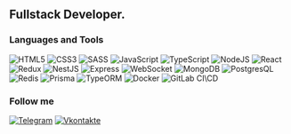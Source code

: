 ## Fullstack Developer.

### Languages and Tools

![HTML5](https://img.shields.io/badge/HTML5-090909?style=for-the-badge&logo=html5)
![CSS3](https://img.shields.io/badge/CSS3-090909?style=for-the-badge&logo=css3)
![SASS](https://img.shields.io/badge/SASS-090909?style=for-the-badge&logo=sass)
![JavaScript](https://img.shields.io/badge/JavaScript-090909?style=for-the-badge&logo=javascript)
![TypeScript](https://img.shields.io/badge/TypeScript-090909?style=for-the-badge&logo=typescript)
![NodeJS](https://img.shields.io/badge/Node.js-090909?style=for-the-badge&logo=nodedotjs)
![React](https://img.shields.io/badge/React-090909?style=for-the-badge&logo=react)
![Redux](https://img.shields.io/badge/Redux-090909?style=for-the-badge&logo=redux)
![NestJS](https://img.shields.io/badge/Nest.js-090909?style=for-the-badge&logo=nestjs)
![Express](https://img.shields.io/badge/Express-090909?style=for-the-badge&logo=express)
![WebSocket](https://img.shields.io/badge/WebSocket-090909?style=for-the-badge&logo=websocket)
![MongoDB](https://img.shields.io/badge/MongoDB-090909?style=for-the-badge&logo=mongodb)
![PostgresQL](https://img.shields.io/badge/Postgres-090909?style=for-the-badge&logo=postgresql)
![Redis](https://img.shields.io/badge/Redis-090909?style=for-the-badge&logo=redis)
![Prisma](https://img.shields.io/badge/Prisma-090909?style=for-the-badge&logo=prisma)
![TypeORM](https://img.shields.io/badge/Typeorm-090909?style=for-the-badge&logo=typeorm)
![Docker](https://img.shields.io/badge/Docker-090909?style=for-the-badge&logo=docker)
![GitLab CI\CD](https://img.shields.io/badge/GitLab_CI/CD-090909?style=for-the-badge&logo=gitlab)


### Follow me

[![Telegram](https://img.shields.io/badge/Telegram-090909?style=for-the-badge&logo=telegram)](https://t.me/foxxxman)
[![Vkontakte](https://img.shields.io/badge/Vkontakte-090909?style=for-the-badge&logo=VK)](https://vk.com/foxxman)
